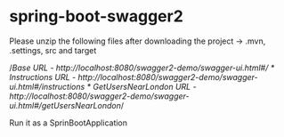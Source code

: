 # spring-boot-swagger2

Please unzip the following files after downloading the project -> .mvn, .settings, src and target

/*Base URL - http://localhost:8080/swagger2-demo/swagger-ui.html#/
	 * Instructions URL - http://localhost:8080/swagger2-demo/swagger-ui.html#/instructions
	 * GetUsersNearLondon URL - http://localhost:8080/swagger2-demo/swagger-ui.html#/getUsersNearLondon*/
	 
Run it as a SprinBootApplication
	
